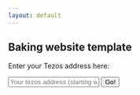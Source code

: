 ```yaml
---
layout: default
---
```


## Baking website template

Enter your Tezos address here:

<input type="text" id="tezos_address" rows="800" placeholder="Your tezos address (starting with tz)">
<button onclick="window.location='payouts/'+getInputValue()+'.html';">Go!</button>

<script>
    function getInputValue(){
        // Selecting the input element and get its value 
        var inputVal = document.getElementById("tezos_address").value;
        
        // Displaying the value
        return inputVal;
    }
</script>
